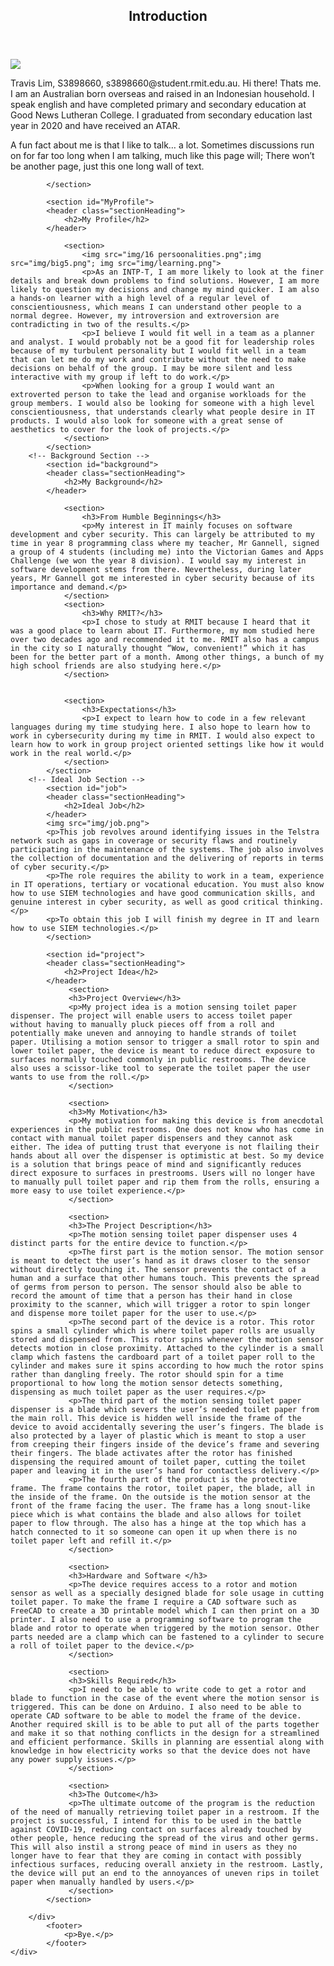 <!DOCTYPE html>
<html lang="en">
<head>
  <meta charset="utf-8">
  <meta name="description" content="My Student Website">
  <meta name="author" content="E07593">

  <link rel="stylesheet" href="css/styles.css?v=1.0">

</head>

<body>
<!-- Wrap -->
	<div id="wrapper">
		<!-- Main -->
		<div id="main">			
		<!-- Intro Section-->
			<section id="intro">
			<header class="sectionHeading">
				<h2>Introduction</h2>
			</header>
			<img src="img/20210205_164223.jpg">
			<p>Travis Lim, S3898660, s3898660@student.rmit.edu.au.
Hi there! Thats me. I am an Australian born overseas and raised in an Indonesian household. I speak english and have completed primary and secondary education at Good News Lutheran College. I graduated from secondary education last year in 2020 and have received an ATAR. 
</p>
            <p>A fun fact about me is that I like to talk… a lot. Sometimes discussions run on for far too long when I am talking, much like this page will; There won’t be another page, just this one long wall of text.</p>
    
			</section>
			
			<section id="MyProfile">
			<header class="sectionHeading">
				<h2>My Profile</h2>
			</header>
			   
			    <section>
				    <img src="img/16 persoonalities.png";img src="img/big5.png"; img src="img/learning.png">
					<p>As an INTP-T, I am more likely to look at the finer details and break down problems to find solutions. However, I am more likely to question my decisions and change my mind quicker. I am also a hands-on learner with a high level of a regular level of conscientiousness, which means I can understand other people to a normal degree. However, my introversion and extroversion are contradicting in two of the results.</p>
					<p>I believe I would fit well in a team as a planner and analyst. I would probably not be a good fit for leadership roles because of my turbulent personality but I would fit well in a team that can let me do my work and contribute without the need to make decisions on behalf of the group. I may be more silent and less interactive with my group if left to do work.</p>
					<p>When looking for a group I would want an extroverted person to take the lead and organise workloads for the group members. I would also be looking for someone with a high level conscientiousness, that understands clearly what people desire in IT products. I would also look for someone with a great sense of aesthetics to cover for the look of projects.</p>
				</section>	
			</section>
		<!-- Background Section -->
			<section id="background">
			<header class="sectionHeading">
				<h2>My Background</h2>
			</header>
			
				<section>
					<h3>From Humble Beginnings</h3>
					<p>My interest in IT mainly focuses on software development and cyber security. This can largely be attributed to my time in year 8 programming class where my teacher, Mr Gannell, signed a group of 4 students (including me) into the Victorian Games and Apps Challenge (we won the year 8 division). I would say my interest in software development stems from there. Nevertheless, during later years, Mr Gannell got me interested in cyber security because of its importance and demand.</p>
				</section>
				<section>
					<h3>Why RMIT?</h3>
					<p>I chose to study at RMIT because I heard that it was a good place to learn about IT. Furthermore, my mom studied here over two decades ago and recommended it to me. RMIT also has a campus in the city so I naturally thought “Wow, convenient!” which it has been for the better part of a month. Among other things, a bunch of my high school friends are also studying here.</p>
				</section>
				
				
				<section>
					<h3>Expectations</h3>
					<p>I expect to learn how to code in a few relevant languages during my time studying here. I also hope to learn how to work in cybersecurity during my time in RMIT. I would also expect to learn how to work in group project oriented settings like how it would work in the real world.</p>
				</section>
			</section>  
		<!-- Ideal Job Section -->
			<section id="job">
			<header class="sectionHeading">
				<h2>Ideal Job</h2>
			</header>	
			<img src="img/job.png">
			<p>This job revolves around identifying issues in the Telstra network such as gaps in coverage or security flaws and routinely participating in the maintenance of the systems. The job also involves the collection of documentation and the delivering of reports in terms of cyber security.</p>
			<p>The role requires the ability to work in a team, experience in IT operations, tertiary or vocational education. You must also know how to use SIEM technologies and have good communication skills, and genuine interest in cyber security, as well as good critical thinking.</p>
			<p>To obtain this job I will finish my degree in IT and learn how to use SIEM technologies.</p>
			</section>
			
			<section id="project">
			<header class="sectionHeading">
				<h2>Project Idea</h2>
			</header>
			     <section>
				 <h3>Project Overview</h3>
				 <p>My project idea is a motion sensing toilet paper dispenser. The project will enable users to access toilet paper without having to manually pluck pieces off from a roll and potentially make uneven and annoying to handle strands of toilet paper. Utilising a motion sensor to trigger a small rotor to spin and lower toilet paper, the device is meant to reduce direct exposure to surfaces normally touched commonly in public restrooms. The device also uses a scissor-like tool to seperate the toilet paper the user wants to use from the roll.</p>
				 </section>
				 
				 <section>
				 <h3>My Motivation</h3>
				 <p>My motivation for making this device is from anecdotal experiences in the public restrooms. One does not know who has come in contact with manual toilet paper dispensers and they cannot ask either. The idea of putting trust that everyone is not flailing their hands about all over the dispenser is optimistic at best. So my device is a solution that brings peace of mind and significantly reduces direct exposure to surfaces in prestrooms. Users will no longer have to manually pull toilet paper and rip them from the rolls, ensuring a more easy to use toilet experience.</p>
				 </section>
				 
				 <section>
				 <h3>The Project Description</h3>
				 <p>The motion sensing toilet paper dispenser uses 4 distinct parts for the entire device to function.</p>
				 <p>The first part is the motion sensor. The motion sensor is meant to detect the user’s hand as it draws closer to the sensor without directly touching it. The sensor prevents the contact of a human and a surface that other humans touch. This prevents the spread of germs from person to person. The sensor should also be able to record the amount of time that a person has their hand in close proximity to the scanner, which will trigger a rotor to spin longer and dispense more toilet paper for the user to use.</p>
				 <p>The second part of the device is a rotor. This rotor spins a small cylinder which is where toilet paper rolls are usually stored and dispensed from. This rotor spins whenever the motion sensor detects motion in close proximity. Attached to the cylinder is a small clamp which fastens the cardboard part of a toilet paper roll to the cylinder and makes sure it spins according to how much the rotor spins rather than dangling freely. The rotor should spin for a time proportional to how long the motion sensor detects something, dispensing as much toilet paper as the user requires.</p>
				 <p>The third part of the motion sensing toilet paper dispenser is a blade which severs the user’s needed toilet paper from the main roll. This device is hidden well inside the frame of the device to avoid accidentally severing the user’s fingers. The blade is also protected by a layer of plastic which is meant to stop a user from creeping their fingers inside of the device’s frame and severing their fingers. The blade activates after the rotor has finished dispensing the required amount of toilet paper, cutting the toilet paper and leaving it in the user’s hand for contactless delivery.</p>
				 <p>The fourth part of the product is the protective frame. The frame contains the rotor, toilet paper, the blade, all in the inside of the frame. On the outside is the motion sensor at the front of the frame facing the user. The frame has a long snout-like piece which is what contains the blade and also allows for toilet paper to flow through. The also has a hinge at the top which has a hatch connected to it so someone can open it up when there is no toilet paper left and refill it.</p>
				 </section>
				 
				 <section>
				 <h3>Hardware and Software </h3>
				 <p>The device requires access to a rotor and motion sensor as well as a specially designed blade for sole usage in cutting toilet paper. To make the frame I require a CAD software such as FreeCAD to create a 3D printable model which I can then print on a 3D printer. I also need to use a programming software to program the blade and rotor to operate when triggered by the motion sensor. Other parts needed are a clamp which can be fastened to a cylinder to secure a roll of toilet paper to the device.</p>
				 </section>
				 
				 <section>
				 <h3>Skills Required</h3>
				 <p>I need to be able to write code to get a rotor and blade to function in the case of the event where the motion sensor is triggered. This can be done on Arduino. I also need to be able to operate CAD software to be able to model the frame of the device. Another required skill is to be able to put all of the parts together and make it so that nothing conflicts in the design for a streamlined and efficient performance. Skills in planning are essential along with knowledge in how electricity works so that the device does not have any power supply issues.</p>
				 </section>
				 
				 <section>
				 <h3>The Outcome</h3>
				 <p>The ultimate outcome of the program is the reduction of the need of manually retrieving toilet paper in a restroom. If the project is successful, I intend for this to be used in the battle against COVID-19, reducing contact on surfaces already touched by other people, hence reducing the spread of the virus and other germs. This will also instil a strong peace of mind in users as they no longer have to fear that they are coming in contact with possibly infectious surfaces, reducing overall anxiety in the restroom. Lastly, the device will put an end to the annoyances of uneven rips in toilet paper when manually handled by users.</p>
				 </section>
			</section>
		
		</div>
		    <footer>
		        <p>Bye.</p>
		    </footer>  
	</div>
</body>
</html>